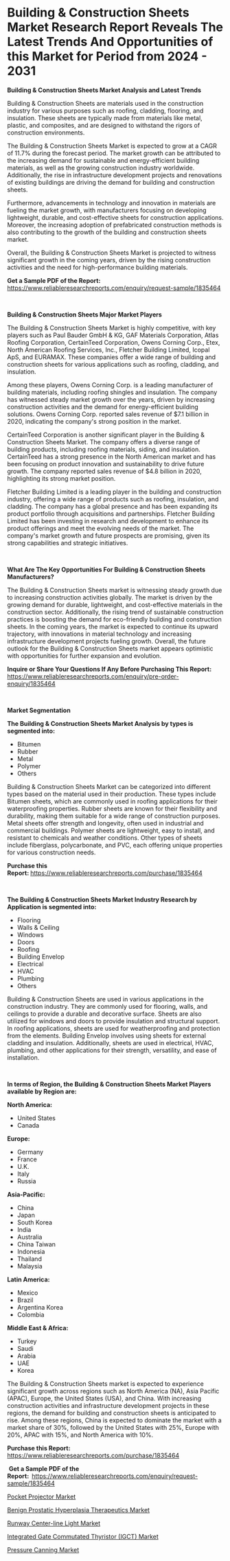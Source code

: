 <p><h1>Building & Construction Sheets Market Research Report Reveals The Latest Trends And Opportunities of this Market for Period from 2024 - 2031</h1></p><p><strong>Building & Construction Sheets Market Analysis and Latest Trends</strong></p>
<p><p>Building & Construction Sheets are materials used in the construction industry for various purposes such as roofing, cladding, flooring, and insulation. These sheets are typically made from materials like metal, plastic, and composites, and are designed to withstand the rigors of construction environments.</p><p>The Building & Construction Sheets Market is expected to grow at a CAGR of 11.7% during the forecast period. The market growth can be attributed to the increasing demand for sustainable and energy-efficient building materials, as well as the growing construction industry worldwide. Additionally, the rise in infrastructure development projects and renovations of existing buildings are driving the demand for building and construction sheets.</p><p>Furthermore, advancements in technology and innovation in materials are fueling the market growth, with manufacturers focusing on developing lightweight, durable, and cost-effective sheets for construction applications. Moreover, the increasing adoption of prefabricated construction methods is also contributing to the growth of the building and construction sheets market.</p><p>Overall, the Building & Construction Sheets Market is projected to witness significant growth in the coming years, driven by the rising construction activities and the need for high-performance building materials.</p></p>
<p><strong>Get a Sample PDF of the Report:&nbsp;</strong> <a href="https://www.reliableresearchreports.com/enquiry/request-sample/1835464">https://www.reliableresearchreports.com/enquiry/request-sample/1835464</a></p>
<p>&nbsp;</p>
<p><strong>Building & Construction Sheets Major Market Players</strong></p>
<p><p>The Building & Construction Sheets Market is highly competitive, with key players such as Paul Bauder GmbH & KG, GAF Materials Corporation, Atlas Roofing Corporation, CertainTeed Corporation, Owens Corning Corp., Etex, North American Roofing Services, Inc., Fletcher Building Limited, Icopal ApS, and EURAMAX. These companies offer a wide range of building and construction sheets for various applications such as roofing, cladding, and insulation.</p><p>Among these players, Owens Corning Corp. is a leading manufacturer of building materials, including roofing shingles and insulation. The company has witnessed steady market growth over the years, driven by increasing construction activities and the demand for energy-efficient building solutions. Owens Corning Corp. reported sales revenue of $7.1 billion in 2020, indicating the company's strong position in the market.</p><p>CertainTeed Corporation is another significant player in the Building & Construction Sheets Market. The company offers a diverse range of building products, including roofing materials, siding, and insulation. CertainTeed has a strong presence in the North American market and has been focusing on product innovation and sustainability to drive future growth. The company reported sales revenue of $4.8 billion in 2020, highlighting its strong market position.</p><p>Fletcher Building Limited is a leading player in the building and construction industry, offering a wide range of products such as roofing, insulation, and cladding. The company has a global presence and has been expanding its product portfolio through acquisitions and partnerships. Fletcher Building Limited has been investing in research and development to enhance its product offerings and meet the evolving needs of the market. The company's market growth and future prospects are promising, given its strong capabilities and strategic initiatives.</p></p>
<p>&nbsp;</p>
<p><strong>What Are The Key Opportunities For Building & Construction Sheets Manufacturers?</strong></p>
<p><p>The Building & Construction Sheets market is witnessing steady growth due to increasing construction activities globally. The market is driven by the growing demand for durable, lightweight, and cost-effective materials in the construction sector. Additionally, the rising trend of sustainable construction practices is boosting the demand for eco-friendly building and construction sheets. In the coming years, the market is expected to continue its upward trajectory, with innovations in material technology and increasing infrastructure development projects fueling growth. Overall, the future outlook for the Building & Construction Sheets market appears optimistic with opportunities for further expansion and evolution.</p></p>
<p><strong>Inquire or Share Your Questions If Any Before Purchasing This Report:</strong> <a href="https://www.reliableresearchreports.com/enquiry/pre-order-enquiry/1835464">https://www.reliableresearchreports.com/enquiry/pre-order-enquiry/1835464</a></p>
<p>&nbsp;</p>
<p><strong>Market Segmentation</strong></p>
<p><strong>The Building & Construction Sheets Market Analysis by types is segmented into:</strong></p>
<p><ul><li>Bitumen</li><li>Rubber</li><li>Metal</li><li>Polymer</li><li>Others</li></ul></p>
<p><p>Building & Construction Sheets Market can be categorized into different types based on the material used in their production. These types include Bitumen sheets, which are commonly used in roofing applications for their waterproofing properties. Rubber sheets are known for their flexibility and durability, making them suitable for a wide range of construction purposes. Metal sheets offer strength and longevity, often used in industrial and commercial buildings. Polymer sheets are lightweight, easy to install, and resistant to chemicals and weather conditions. Other types of sheets include fiberglass, polycarbonate, and PVC, each offering unique properties for various construction needs.</p></p>
<p><strong>Purchase this Report:&nbsp;</strong><a href="https://www.reliableresearchreports.com/purchase/1835464">https://www.reliableresearchreports.com/purchase/1835464</a></p>
<p>&nbsp;</p>
<p><strong>The Building & Construction Sheets Market Industry Research by Application is segmented into:</strong></p>
<p><ul><li>Flooring</li><li>Walls & Ceiling</li><li>Windows</li><li>Doors</li><li>Roofing</li><li>Building Envelop</li><li>Electrical</li><li>HVAC</li><li>Plumbing</li><li>Others</li></ul></p>
<p><p>Building & Construction Sheets are used in various applications in the construction industry. They are commonly used for flooring, walls, and ceilings to provide a durable and decorative surface. Sheets are also utilized for windows and doors to provide insulation and structural support. In roofing applications, sheets are used for weatherproofing and protection from the elements. Building Envelop involves using sheets for external cladding and insulation. Additionally, sheets are used in electrical, HVAC, plumbing, and other applications for their strength, versatility, and ease of installation.</p></p>
<p>&nbsp;</p>
<p><strong>In terms of Region, the Building & Construction Sheets Market Players available by Region are:</strong></p>
<p>
    <p> <strong> North America: </strong>
        <ul>
            <li>United States</li>
            <li>Canada</li>
        </ul>
        </p> 
    <p> <strong> Europe: </strong>
        <ul>
            <li>Germany</li>
            <li>France</li>
            <li>U.K.</li>
            <li>Italy</li>
            <li>Russia</li>
        </ul>
        </p> 
    <p> <strong> Asia-Pacific: </strong>
        <ul>
            <li>China</li>
            <li>Japan</li>
            <li>South Korea</li>
            <li>India</li>
            <li>Australia</li>
            <li>China Taiwan</li>
            <li>Indonesia</li>
            <li>Thailand</li>
            <li>Malaysia</li>
        </ul>
        </p> 
    <p> <strong> Latin America: </strong>
        <ul>
            <li>Mexico</li>
            <li>Brazil</li>
            <li>Argentina Korea</li>
            <li>Colombia</li>
        </ul>
        </p> 
    <p> <strong> Middle East & Africa: </strong>
        <ul>
            <li>Turkey</li>
            <li>Saudi</li>
            <li>Arabia</li>
            <li>UAE</li>
            <li>Korea</li>
        </ul>
    </p>
    </p>
<p><p>The Building & Construction Sheets market is expected to experience significant growth across regions such as North America (NA), Asia Pacific (APAC), Europe, the United States (USA), and China. With increasing construction activities and infrastructure development projects in these regions, the demand for building and construction sheets is anticipated to rise. Among these regions, China is expected to dominate the market with a market share of 30%, followed by the United States with 25%, Europe with 20%, APAC with 15%, and North America with 10%.</p></p>
<p><strong>Purchase this Report: </strong><a href="https://www.reliableresearchreports.com/purchase/1835464">https://www.reliableresearchreports.com/purchase/1835464</a></p>
<p>&nbsp;<strong>Get a Sample PDF of the Report:&nbsp;&nbsp;</strong><a href="https://www.reliableresearchreports.com/enquiry/request-sample/1835464">https://www.reliableresearchreports.com/enquiry/request-sample/1835464</a></p>
<p><strong></strong></p>
<p><p><a href="https://issuu.com/reportprime-2/docs/pocket-projector-market-size-2030.pptx">Pocket Projector Market</a></p><p><a href="https://github.com/irfadac/Market-Research-Report-List-2/blob/main/benign-prostatic-hyperplasia-therapeutics-market.md">Benign Prostatic Hyperplasia Therapeutics Market</a></p><p><a href="https://github.com/okotobwrhuteie/Market-Research-Report-List-1/blob/main/runway-center-line-light-market.md">Runway Center-line Light Market</a></p><p><a href="https://github.com/myacatherineblakecaczo9vcsw/Market-Research-Report-List-1/blob/main/integrated-gate-commutated-thyristor-igct-market.md">Integrated Gate Commutated Thyristor (IGCT) Market</a></p><p><a href="https://issuu.com/reportprime-2/docs/pressure-canning-market-size-2030.pptx">Pressure Canning Market</a></p></p>